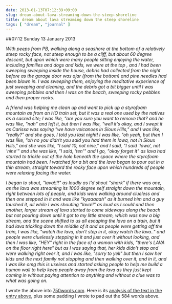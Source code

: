 ```yaml
---
date: 2013-01-13T07:12:39+09:00
slug: dream-about-lava-streaming-down-the-steep-shoreline
title: dream about lava streaming down the steep shoreline
tags: [ "dream", "journal" ]
---
```


##07:12 Sunday 13 January 2013

_With peeps from PB, walking along a seashore at the bottom of a relatively steep rocky face, not steep enough to be a cliff, but about 60 degree descent, but upon which were many people sitting enjoying the water, including families and dogs and kids, we were at the top , and I had been sweeping sweeping inside the house, debris had collected from the night before as the garage door was ajar (from the bottom) and pine needles had been blown in. I was sweeping them, enjoying the meditative experience of just sweeping and cleaning, and the debris got a bit bigger until I was sweeping pebbles and then I was on the beach, sweeping rocky pebbles and then proper rocks._

_A friend was helping me clean up and went to pick up a styrofoam mountain as from an HO train set, but it was a real one used by the natives as a sacred site; I was like, "are you sure you want to remove that? and he was like, "nah" and left it, but then I was like, "well it's okay, and I swept it as Carissa was saying "we have volcanoes in Sioux Hills," and I was like, "really?" and she goes, I told you last night! I was like, "oh yeah, but then I was like, "oh no you didn't you said you had them in Iowa, not in Sioux Hills," and she was like, "I said 10, not nine," and I said, "I said 'Iowa', not 'nine'" and she was like, "I said, 'ten'" and I go, "okay forget it" as lava had started to trickle out of the hole beneath the space where the styrofoam mountain had been. I watched for a bit and the lava began to pour out in a thin stream, straight toward the rocky face upon which hundreds of people were relaxing facing the water._

_I began to shout, "lava!!!!" as loudly as I'd shout "shark" if there was one, as the lava was streaming its 1000 degree self straight down the mountain, right between lots of people, and kids were walking around clueless and then one stepped in it and was like "kyaaaaah" as it burned him and a guy touched it, all while I was shouting "lava!!" as loud as I could and then another, larger stream of lava started to come sideways along the beach but not pouring down until it got to my little stream, which was now a big stream, and the scene shifted to us all escaping the lava on a train, but it had lava trickling down the middle of it and as people were getting off the train, I was like, "watch the lava, don't step in it, okay watch the lava.." and people were cluelessly stepping in it and just over it without looking, and then I was like, "HEY" right in the face of a woman with kids, "there's LAVA on the floor right here" but as I was saying that, her kids didn't stop and were walking right over it, and I was like, "sorry to yell" but then I saw her kids and the next family not stopping and then walking over it, and in it, and I was like omg this is useless and started asking people to help me build a human wall to help keep people away from the lava as they just kept coming in without paying attention to anything and without a clue was to what was going on._

I wrote the above into [750words.com](https://750words.com). Here is its [analysis of the text in the entry above](https://750words.com/entries/share/2339071), plus some padding I wrote to pad out the 584 words above.


